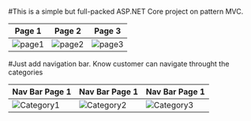 #This is a simple but full-packed ASP.NET Core project on pattern MVC.

| Page 1 | Page 2 | Page 3 |
| -------- | -------- | -------- |
|![page1](https://user-images.githubusercontent.com/24496601/38771029-7801e5de-4024-11e8-93e1-12b5e9329af8.png)|![page2](https://user-images.githubusercontent.com/24496601/38771030-781d164c-4024-11e8-9636-9acb19b29137.png)|![page3](https://user-images.githubusercontent.com/24496601/38771031-78380d3a-4024-11e8-9600-ba4395b37bda.png)|

#Just add navigation bar. Know customer can navigate throught the categories

| Nav Bar Page 1 | Nav Bar Page 1 | Nav Bar Page 1 |
| -------- | -------- | -------- |
|![Category1](https://user-images.githubusercontent.com/24496601/38777972-f2f67fa8-40b9-11e8-9d9f-3a54b13f6ad9.png)|![Category2](https://user-images.githubusercontent.com/24496601/38777978-fa4b222c-40b9-11e8-8883-dc6c4cb7d145.png)|![Category3](https://user-images.githubusercontent.com/24496601/38777980-019e7434-40ba-11e8-8df8-d71d055bb430.png)|
